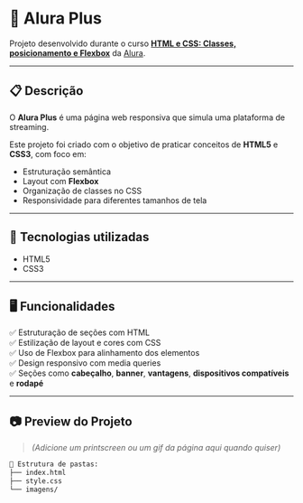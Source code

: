 # 🎨 Alura Plus

Projeto desenvolvido durante o curso **[HTML e CSS: Classes, posicionamento e Flexbox]([https://cursos.alura.com.br/course/html-css-classes-posicionamento-flexbox](https://cursos.alura.com.br/course/html-css-praticando-html-css))** da [Alura](https://www.alura.com.br/).

---

## 📋 Descrição

O **Alura Plus** é uma página web responsiva que simula uma plataforma de streaming.

Este projeto foi criado com o objetivo de praticar conceitos de **HTML5** e **CSS3**, com foco em:

- Estruturação semântica
- Layout com **Flexbox**
- Organização de classes no CSS
- Responsividade para diferentes tamanhos de tela

---

## 🚀 Tecnologias utilizadas

- HTML5
- CSS3

---

## 🖥️ Funcionalidades

✅ Estruturação de seções com HTML  
✅ Estilização de layout e cores com CSS  
✅ Uso de Flexbox para alinhamento dos elementos  
✅ Design responsivo com media queries  
✅ Seções como **cabeçalho**, **banner**, **vantagens**, **dispositivos compatíveis** e **rodapé**

---

## 📷 Preview do Projeto

> *(Adicione um printscreen ou um gif da página aqui quando quiser)*

```html
📂 Estrutura de pastas:
├── index.html
├── style.css
└── imagens/

